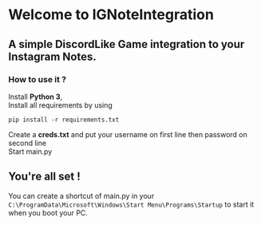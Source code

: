 # Welcome to IGNoteIntegration
## A simple DiscordLike Game integration to your Instagram Notes.

### How to use it ?

Install **Python 3**,  
Install all requirements by using 
```
pip install -r requirements.txt
```
Create a **creds.txt** and put your username on first line then password on second line  
Start main.py  
  
## You're all set !  
You can create a shortcut of main.py in your `C:\ProgramData\Microsoft\Windows\Start Menu\Programs\Startup` to start it when you boot your PC.
